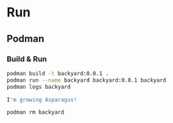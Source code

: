 # Run

## Podman

### Build & Run

```bash
podman build -t backyard:0.0.1 .
podman run --name backyard backyard:0.0.1 backyard
podman logs backyard
```

```bash
I'm growing Asparagus!
```

```bash
podman rm backyard
```

